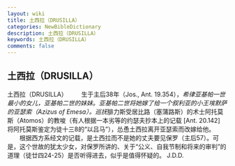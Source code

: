 ```yaml
---
layout: wiki
title: 土西拉（DRUSILLA）
categories: NewBibleDictionary
description: 土西拉（DRUSILLA）
keywords: 土西拉（DRUSILLA）
comments: false
---
```


## 土西拉（DRUSILLA）



土西拉（DRUSILLA）
　　生于主后38年（Jos., Ant. 19.354），*希律亚基帕一世最小的女儿，亚基帕二世的妹妹。亚基帕二世将她嫁了给一个叙利亚的小王埃默萨的亚瑟索（Azizus of Emesa）。巡抚*腓力斯受居比路（塞蒲路斯）的术士阿托莫斯（Atomos）的教唆（有人根据一本劣等的约瑟夫抄本上的记载 [Ant. 20.142] 将阿托莫斯鉴定为徒十三8的“以吕马”），怂恿土西拉离开亚瑟索而改嫁给他。
　　根据西方系经文的记载，是土西拉而不是她的丈夫要见保罗（主后57）。可是，这个世故的犹太少女，对保罗所讲的、关于“公义、自我节制和将来的审判”的道理（徒廿四24-25）是否听得进去，似乎是值得怀疑的。
J.D.D.




